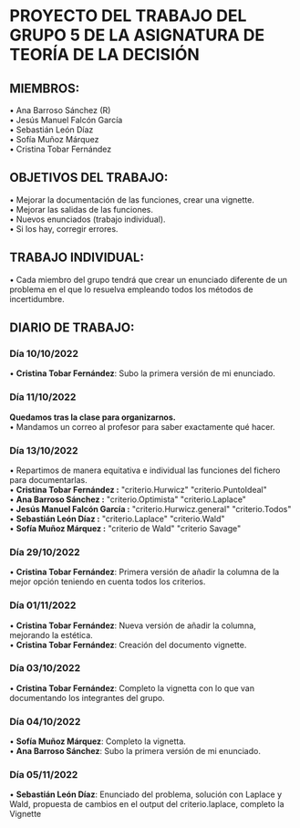 # PROYECTO DEL TRABAJO DEL GRUPO 5 DE LA ASIGNATURA DE TEORÍA DE LA DECISIÓN
## MIEMBROS:
• Ana Barroso Sánchez (R)  <br>
• Jesús Manuel Falcón García  <br>
• Sebastián León Díaz  <br>
• Sofía Muñoz Márquez<br>
• Cristina Tobar Fernández  <br>
## OBJETIVOS DEL TRABAJO:
• Mejorar la documentación de las funciones, crear una vignette.  <br>
• Mejorar las salidas de las funciones.  <br>
• Nuevos enunciados (trabajo individual).  <br>
• Si los hay, corregir errores.  <br>
## TRABAJO INDIVIDUAL:
• Cada miembro del grupo tendrá que crear un enunciado diferente de un problema en el
que lo resuelva empleando todos los métodos de incertidumbre.
## DIARIO DE TRABAJO:
### Día 10/10/2022
• **Cristina Tobar Fernández**: Subo la primera versión de mi enunciado.
### Día 11/10/2022
**Quedamos tras la clase para organizarnos.** <br>
• Mandamos un correo al profesor para saber exactamente qué hacer.<br>
### Día 13/10/2022
• Repartimos de manera equitativa e individual las funciones del fichero para documentarlas.<br>
    • **Cristina Tobar Fernández :** "criterio.Hurwicz" "criterio.PuntoIdeal"<br>
    • **Ana Barroso Sánchez :** "criterio.Optimista" "criterio.Laplace"              <br>
    • **Jesús Manuel Falcón García :** "criterio.Hurwicz.general" "criterio.Todos"    <br>
    • **Sebastián León Díaz :**  "criterio.Laplace" "criterio.Wald"            <br>
    • **Sofía Muñoz Márquez :**   "criterio de Wald"            "criterio Savage" <br>
    
### Día 29/10/2022
• **Cristina Tobar Fernández**: Primera versión de añadir la columna de la mejor opción teniendo en cuenta todos los criterios.
    
### Día 01/11/2022
• **Cristina Tobar Fernández**: Nueva versión de añadir la columna, mejorando la estética.<br>
• **Cristina Tobar Fernández**: Creación del documento vignette.<br>

### Día 03/10/2022
• **Cristina Tobar Fernández**: Completo la vignetta con lo que van documentando los integrantes del grupo.<br>

### Día 04/10/2022
• **Sofía Muñoz Márquez**: Completo la vignetta. <br>
• **Ana Barroso Sánchez**: Subo la primera versión de mi enunciado.
### Día 05/11/2022
• **Sebastián León Díaz**: Enunciado del problema, solución con Laplace y Wald, propuesta de cambios en el output del criterio.laplace, completo la Vignette <br> 

